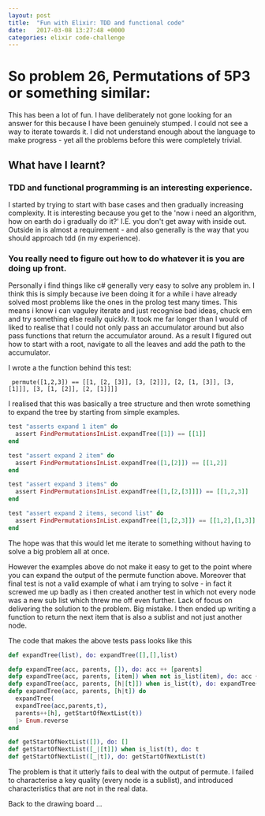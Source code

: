 ```yaml
---
layout: post
title:  "Fun with Elixir: TDD and functional code"
date:   2017-03-08 13:27:48 +0000
categories: elixir code-challenge
---
```


# So problem 26, Permutations of 5P3 or something similar:

This has been a lot of fun. I have deliberately not gone looking for an answer
for this because I have been genuinely stumped. I could not see a way to iterate
towards it. I did not understand enough about the language to make progress - yet
all the problems before this were completely trivial.

## What have I learnt?

### TDD and functional programming is an interesting experience.
 I started by trying to start with base cases and then gradually increasing complexity. It
is interesting because you get to the 'now i need an algorithm, how on earth do
i gradually do it?' I.E. you don't get away with inside out. Outside in is almost a requirement - and also generally is the way that you should approach tdd (in my experience).

### You really need to figure out how to do whatever it is you are doing up front.
Personally i find things like c# generally very easy to solve any problem in. I think
this is simply because ive been doing it for a while i have already solved most
problems like the ones in the prolog test many times. This means i know i can vaguley
iterate and just recognise bad ideas, chuck em and try something else really quickly.
It took me far longer than I would of liked to realise that I could not only pass an
accumulator around but also pass functions that return the accumulator around. As a result
I figured out how to start with a root, navigate to all the leaves and add the path to the accumulator.

I wrote a the function behind this test:

` permute([1,2,3]) == [[1, [2, [3]], [3, [2]]], [2, [1, [3]], [3, [1]]], [3, [1, [2]], [2, [1]]]]`

I realised that this was basically a tree structure and then wrote something to expand the tree by starting from simple examples.

```elixir
test "asserts expand 1 item" do
  assert FindPermutationsInList.expandTree([1]) == [[1]]
end

test "assert expand 2 item" do
  assert FindPermutationsInList.expandTree([1,[2]]) == [[1,2]]
end

test "assert expand 3 items" do
  assert FindPermutationsInList.expandTree([1,[2,[3]]]) == [[1,2,3]]
end

test "assert expand 2 items, second list" do
  assert FindPermutationsInList.expandTree([1,[2,3]]) == [[1,2],[1,3]]
end
```

The hope was that this would let me iterate to something without having to solve a big problem all at once.

However the examples above do not make it easy to get to the point where you can expand the output of the permute function above. Moreover that final test is not a valid example of what i am trying to solve - in fact it screwed me up badly as i then created another test in which not every node was a new sub list which threw me off even further. Lack of focus on delivering the solution to the problem. Big mistake.  I then ended up writing a function to return the next item that is also a sublist and not just another node.

The code that makes the above tests pass looks like this
```elixir
def expandTree(list), do: expandTree([],[],list)

defp expandTree(acc, parents, []), do: acc ++ [parents]
defp expandTree(acc, parents, [item]) when not is_list(item), do: acc ++ [parents ++ [item]]
defp expandTree(acc, parents, [h|[t]]) when is_list(t), do: expandTree(acc, parents++[h],t)
defp expandTree(acc, parents, [h|t]) do
  expandTree(
  expandTree(acc,parents,t),
  parents++[h], getStartOfNextList(t))
  |> Enum.reverse
end

def getStartOfNextList([]), do: []
def getStartOfNextList([_|[t]]) when is_list(t), do: t
def getStartOfNextList([_|t]), do: getStartOfNextList(t)
```

The problem is that it utterly fails to deal with the output of permute. I failed to characterise a key quality (every node is a sublist), and introduced characteristics that are not in the real data.

Back to the drawing board ...
